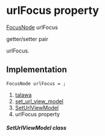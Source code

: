 
<div>

# urlFocus property

</div>


[FocusNode](https://api.flutter.dev/flutter/widgets/FocusNode-class.html)
urlFocus


getter/setter pair




urlFocus.



## Implementation

``` language-dart
FocusNode urlFocus = ;
```







1.  [talawa](../../index.html)
2.  [set_url_view_model](../../view_model_pre_auth_view_models_set_url_view_model/)
3.  [SetUrlViewModel](../../view_model_pre_auth_view_models_set_url_view_model/SetUrlViewModel-class.html)
4.  urlFocus property

##### SetUrlViewModel class








